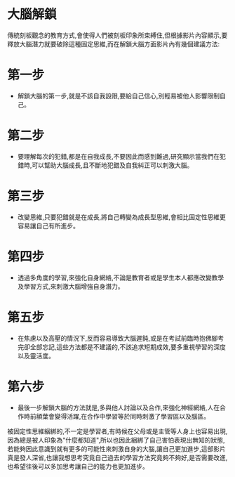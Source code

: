 # 大腦解鎖

傳統刻板觀念的教育方式,會使得人們被刻板印象所束縛住,但根據影片內容顯示,要釋放大腦潛力就要破除這種固定思維,而在解鎖大腦方面影片內有幾個建議方法:

# 第一步

- 解鎖大腦的第一步,就是不該自我設限,要給自己信心,別輕易被他人影響限制自己。

# 第二步

- 要理解每次的犯錯,都是在自我成長,不要因此而感到難過,研究顯示當我們在犯錯時,可以幫助大腦成長,且不斷地犯錯及自我糾正可以刺激大腦。

# 第三步

- 改變思維,只要犯錯就是在成長,將自己轉變為成長型思維,會相比固定性思維更容易讓自己有所進步。

# 第四步

- 透過多角度的學習,來強化自身網絡,不論是教育者或是學生本人都應改變教學及學習方式,來刺激大腦增強自身潛力。

# 第五步

- 在焦慮以及高壓的情況下,反而容易導致大腦遲鈍,或是在考試前臨時抱佛腳考完卻全部忘記,這些方法都是不建議的,不該追求短期成效,要多重視學習的深度以及靈活度。

# 第六步

- 最後一步解鎖大腦的方法就是,多與他人討論以及合作,來強化神經網絡,人在合作時前額葉會變得活躍,在合作中學習等於同時刺激了學習區以及腦區。

被固定性思維綑綁的,不一定是學習者,有時候在父母或是主管等人身上也容易出現,因為總是被人印象為"什麼都知道",所以也因此綑綁了自己害怕表現出無知的狀態,若能夠因此意識到就有更多的可能性來刺激自身的大腦,讓自己更加進步,這部影片真是發人深省,也讓我想思考究竟自己過去的學習方法究竟夠不夠好,是否需要改進,也希望往後可以多加思考讓自己的能力也更加進步。

